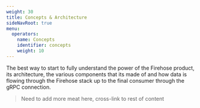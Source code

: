 ```yaml
---
weight: 30
title: Concepts & Architecture
sideNavRoot: true
menu:
  operators:
    name: Concepts
    identifier: concepts
    weight: 10
---
```


The best way to start to fully understand the power of the Firehose product, its architecture, the various components that its made of and how data is flowing through the Firehose stack up to the final consumer through the gRPC connection.

> Need to add more meat here, cross-link to rest of content
